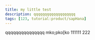 ```yaml
---
title: my little test
description: qqqqqqqqqqqqqqqqqqq
tags: [123, tutorial:product/sapHana]
---
```

qqqqqqqqqqqqqqq
mko;pko[ko
111111
222
